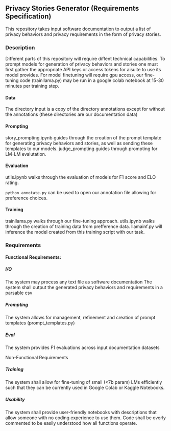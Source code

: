 ## Privacy Stories Generator (Requirements Specification) 

This repository takes input software documentation to output a list of privacy behaviors and privacy requirements in the form of privacy stories. 


### Description 

Different parts of this repository will require diffent technical capabilities.
To prompt models for generation of privacy behaviors and stories one must first gather the appropriate API keys or access tokens for aisuite to use its model provides. 
For model finetuning will require gpu access, our fine-tuning code (trainllama.py) may be run in a google colab notebook at 15-30 minutes per training step.

#### Data
The directory input is a copy of the directory annotations except for without the annotations (these directories are our documentation data)

#### Prompting 

story_prompting.ipynb guides through the creation of the prompt template for generating privacy behaviors and stories, as well as sending these templates to our models. 
judge_prompting guides through prompting for LM-LM evalutation. 


#### Evaluation 

utils.ipynb walks through the evaluation of models for F1 score and ELO rating. 

```python annotate.py``` can be used to open our annotation file allowing for preference choices.

#### Training
trainllama.py walks through our fine-tuning approach. utils.ipynb walks through the creation of training data from prefference data. llamainf.py will inference the model created from this training script with our task. 


### Requirements 

#### Functional Requirements:

##### I/O
The system may process any text file as software documentation 
The system shall output the generated privacy behaviors and requirements in a parsable csv 

##### Prompting
The system allows for management, refinement and creation of prompt templates (prompt_templates.py)

##### Eval
The system provides F1 evaluations across input documentation datasets

Non-Functional Requirements 

##### Training
The system shall allow for fine-tuning of small (<7b param) LMs efficiently such that they can be currently used in Google Colab or Kaggle Notebooks. 

##### Usability

The system shall provide user-friendly notebooks with descriptions that allow someone with no coding experience to use them. Code shall be overly commented to be easily understood how all functions operate. 







